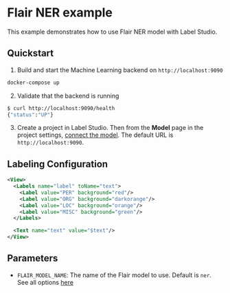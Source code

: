 <!--
---
title: NER labeling with Flair 
type: guide
tier: all
order: 75
hide_menu: true
hide_frontmatter_title: true
meta_title: Use Flair with Label Studio
meta_description: Tutorial on how to use Label Studio and Flair for faster NER labeling 
categories:
    - Natural Language Processing
    - Named Entity Recognition
    - Flair
image: "/tutorials/flair.png"
---
-->

# Flair NER example

This example demonstrates how to use Flair NER model with Label Studio.

## Quickstart

1. Build and start the Machine Learning backend on `http://localhost:9090`

```bash
docker-compose up
```

2. Validate that the backend is running

```bash
$ curl http://localhost:9090/health
{"status":"UP"}
```

3. Create a project in Label Studio. Then from the **Model** page in the project settings, [connect the model](https://labelstud.io/guide/ml#Connect-the-model-to-Label-Studio). The default URL is `http://localhost:9090`.

## Labeling Configuration

```xml
<View>
  <Labels name="label" toName="text">
    <Label value="PER" background="red"/>
    <Label value="ORG" background="darkorange"/>
    <Label value="LOC" background="orange"/>
    <Label value="MISC" background="green"/>
  </Labels>

  <Text name="text" value="$text"/>
</View>
```


## Parameters

- `FLAIR_MODEL_NAME`: The name of the Flair model to use. Default is `ner`. See all options [here](https://flairnlp.github.io/docs/tutorial-basics/tagging-entities#list-of-ner-models)